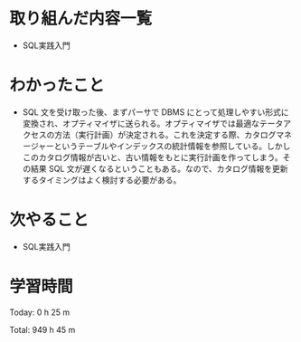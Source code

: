 # 取り組んだ内容一覧
- SQL実践入門

# わかったこと
- SQL 文を受け取った後、まずパーサで DBMS にとって処理しやすい形式に変換され、オプティマイザに送られる。オプティマイザでは最適なテータアクセスの方法（実行計画）が決定される。これを決定する際、カタログマネージャーというテーブルやインデックスの統計情報を参照している。しかしこのカタログ情報が古いと、古い情報をもとに実行計画を作ってしまう。その結果 SQL 文が遅くなるということもある。なので、カタログ情報を更新するタイミングはよく検討する必要がある。

# 次やること
- SQL実践入門

# 学習時間
Today: 0 h 25 m

Total: 949 h 45 m
